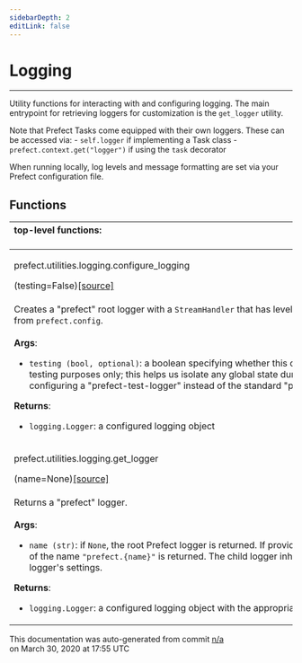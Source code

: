 ```yaml
---
sidebarDepth: 2
editLink: false
---
```

# Logging
---
Utility functions for interacting with and configuring logging.  The main entrypoint for retrieving loggers for
customization is the `get_logger` utility.

Note that Prefect Tasks come equipped with their own loggers.  These can be accessed via:
    - `self.logger` if implementing a Task class
    - `prefect.context.get("logger")` if using the `task` decorator

When running locally, log levels and message formatting are set via your Prefect configuration file.

## Functions
|top-level functions: &nbsp;&nbsp;&nbsp;&nbsp;&nbsp;&nbsp;&nbsp;&nbsp;&nbsp;&nbsp;&nbsp;&nbsp;&nbsp;&nbsp;&nbsp;&nbsp;&nbsp;&nbsp;&nbsp;&nbsp;&nbsp;&nbsp;&nbsp;&nbsp;&nbsp;&nbsp;&nbsp;&nbsp;&nbsp;&nbsp;&nbsp;&nbsp;&nbsp;&nbsp;&nbsp;&nbsp;&nbsp;&nbsp;&nbsp;&nbsp;&nbsp;&nbsp;&nbsp;&nbsp;&nbsp;&nbsp;&nbsp;&nbsp;&nbsp;&nbsp;&nbsp;&nbsp;&nbsp;&nbsp;&nbsp;&nbsp;&nbsp;&nbsp;&nbsp;&nbsp;&nbsp;&nbsp;&nbsp;&nbsp;&nbsp;&nbsp;&nbsp;&nbsp;&nbsp;&nbsp;&nbsp;&nbsp;&nbsp;&nbsp;&nbsp;&nbsp;&nbsp;&nbsp;&nbsp;&nbsp;&nbsp;&nbsp;&nbsp;&nbsp;&nbsp;&nbsp;&nbsp;&nbsp;&nbsp;&nbsp;&nbsp;&nbsp;&nbsp;&nbsp;&nbsp;&nbsp;&nbsp;&nbsp;&nbsp;&nbsp;&nbsp;&nbsp;&nbsp;&nbsp;&nbsp;&nbsp;&nbsp;&nbsp;&nbsp;&nbsp;&nbsp;&nbsp;&nbsp;&nbsp;&nbsp;&nbsp;&nbsp;&nbsp;&nbsp;&nbsp;&nbsp;&nbsp;&nbsp;&nbsp;&nbsp;&nbsp;&nbsp;&nbsp;&nbsp;&nbsp;&nbsp;&nbsp;&nbsp;&nbsp;&nbsp;&nbsp;&nbsp;&nbsp;&nbsp;&nbsp;&nbsp;&nbsp;&nbsp;&nbsp;&nbsp;&nbsp;&nbsp;&nbsp;&nbsp;&nbsp;|
|:----|
 | <div class='method-sig' id='prefect-utilities-logging-configure-logging'><p class="prefect-class">prefect.utilities.logging.configure_logging</p>(testing=False)<span class="source"><a href="https://github.com/PrefectHQ/prefect/blob/master/src/prefect/utilities/logging.py#L213">[source]</a></span></div>
<p class="methods">Creates a "prefect" root logger with a `StreamHandler` that has level and formatting set from `prefect.config`.<br><br>**Args**:     <ul class="args"><li class="args">`testing (bool, optional)`: a boolean specifying whether this configuration         is for testing purposes only; this helps us isolate any global state during testing         by configuring a "prefect-test-logger" instead of the standard "prefect" logger</li></ul>**Returns**:     <ul class="args"><li class="args">`logging.Logger`: a configured logging object</li></ul></p>|
 | <div class='method-sig' id='prefect-utilities-logging-get-logger'><p class="prefect-class">prefect.utilities.logging.get_logger</p>(name=None)<span class="source"><a href="https://github.com/PrefectHQ/prefect/blob/master/src/prefect/utilities/logging.py#L246">[source]</a></span></div>
<p class="methods">Returns a "prefect" logger.<br><br>**Args**:     <ul class="args"><li class="args">`name (str)`: if `None`, the root Prefect logger is returned. If provided, a child         logger of the name `"prefect.{name}"` is returned. The child logger inherits         the root logger's settings.</li></ul>**Returns**:     <ul class="args"><li class="args">`logging.Logger`: a configured logging object with the appropriate name</li></ul></p>|

<p class="auto-gen">This documentation was auto-generated from commit <a href='https://github.com/PrefectHQ/prefect/commit/n/a'>n/a</a> </br>on March 30, 2020 at 17:55 UTC</p>